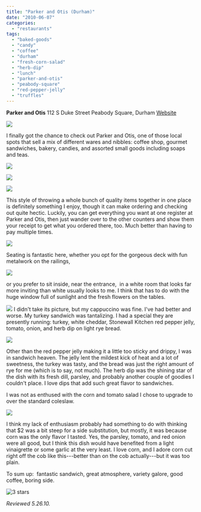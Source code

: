 ```yaml
---
title: "Parker and Otis (Durham)"
date: "2010-06-07"
categories:
  - "restaurants"
tags:
  - "baked-goods"
  - "candy"
  - "coffee"
  - "durham"
  - "fresh-corn-salad"
  - "herb-dip"
  - "lunch"
  - "parker-and-otis"
  - "peabody-square"
  - "red-pepper-jelly"
  - "truffles"
---
```


**Parker and Otis** 112 S Duke Street Peabody Square, Durham [Website](http://www.parkerandotis.com/store/index.php/)

![](http://www.thegourmez.com/gourmez/photos/parkerandotis11.JPG)

I finally got the chance to check out Parker and Otis, one of those local spots that sell a mix of different wares and nibbles: coffee shop, gourmet sandwiches, bakery, candies, and assorted small goods including soaps and teas.

![](http://www.thegourmez.com/gourmez/photos/parkerandotis08.JPG)

![](http://www.thegourmez.com/gourmez/photos/parkerandotis07.JPG)

![](http://www.thegourmez.com/gourmez/photos/parkerandotis06.JPG)

This style of throwing a whole bunch of quality items together in one place is definitely something I enjoy, though it can make ordering and checking out quite hectic. Luckily, you can get everything you want at one register at Parker and Otis, then just wander over to the other counters and show them your receipt to get what you ordered there, too. Much better than having to pay multiple times.

![](http://www.thegourmez.com/gourmez/photos/parkerandotis09.JPG)

Seating is fantastic here, whether you opt for the gorgeous deck with fun metalwork on the railings,

![](http://www.thegourmez.com/gourmez/photos/parkerandotis04.JPG)

or you prefer to sit inside, near the entrance,  in a white room that looks far more inviting than white usually looks to me. I think that has to do with the huge window full of sunlight and the fresh flowers on the tables.

![](http://www.thegourmez.com/gourmez/photos/parkerandotis10.JPG)  I didn't take its picture, but my cappuccino was fine. I've had better and worse. My turkey sandwich was tantalizing. I had a special they are presently running: turkey, white cheddar, Stonewall Kitchen red pepper jelly, tomato, onion, and herb dip on light rye bread.

![](http://www.thegourmez.com/gourmez/photos/parkerandotis02.JPG)

Other than the red pepper jelly making it a little too sticky and drippy, I was in sandwich heaven. The jelly lent the mildest kick of heat and a lot of sweetness, the turkey was tasty, and the bread was just the right amount of rye for me (which is to say, not much). The herb dip was the shining star of the dish with its fresh dill, parsley, and probably another couple of goodies I couldn't place. I love dips that add such great flavor to sandwiches.

I was not as enthused with the corn and tomato salad I chose to upgrade to over the standard coleslaw.

![](http://www.thegourmez.com/gourmez/photos/parkerandotis03.JPG)

I think my lack of enthusiasm probably had something to do with thinking that $2 was a bit steep for a side substitution, but mostly, it was because corn was the only flavor I tasted. Yes, the parsley, tomato, and red onion were all good, but I think this dish would have benefited from a light vinaigrette or some garlic at the very least. I love corn, and I adore corn cut right off the cob like this---better than on the cob actually---but it was too plain.

To sum up:  fantastic sandwich, great atmosphere, variety galore, good coffee, boring side.




<div class="caption">

![3 stars](http://s3.amazonaws.com/thegourmez-wpmedia/2009/02/rating_avocado1.gif "rating_avocado1")</div>


_Reviewed 5.26.10._
